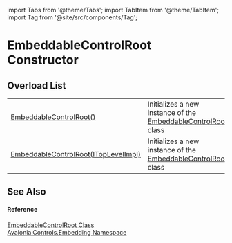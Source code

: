 import Tabs from '@theme/Tabs'; 
import TabItem from '@theme/TabItem'; 
import Tag from '@site/src/components/Tag'; 

# EmbeddableControlRoot Constructor


## Overload List
<table>
<tr>
<td><a href="M_Avalonia_Controls_Embedding_EmbeddableControlRoot__ctor">EmbeddableControlRoot()</a></td>
<td>Initializes a new instance of the <a href="T_Avalonia_Controls_Embedding_EmbeddableControlRoot">EmbeddableControlRoot</a> class</td>
</tr>
<tr>
<td><a href="M_Avalonia_Controls_Embedding_EmbeddableControlRoot__ctor_1">EmbeddableControlRoot(ITopLevelImpl)</a></td>
<td>Initializes a new instance of the <a href="T_Avalonia_Controls_Embedding_EmbeddableControlRoot">EmbeddableControlRoot</a> class</td>
</tr>
</table>

## See Also


#### Reference
<a href="T_Avalonia_Controls_Embedding_EmbeddableControlRoot">EmbeddableControlRoot Class</a>  
<a href="N_Avalonia_Controls_Embedding">Avalonia.Controls.Embedding Namespace</a>  
